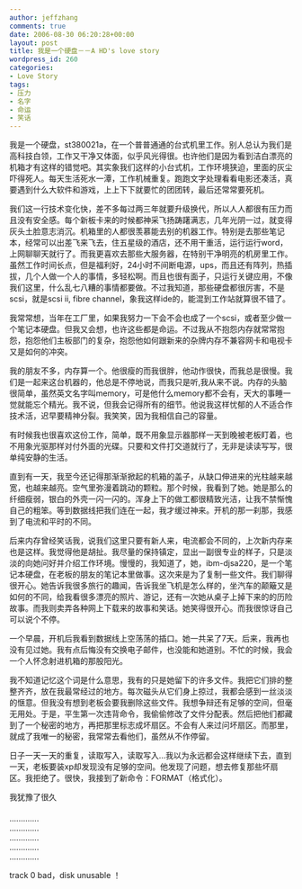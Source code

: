 ```yaml
---
author: jeffzhang
comments: true
date: 2006-08-30 06:20:28+00:00
layout: post
title: 我是一个硬盘－－A HD's love story
wordpress_id: 260
categories:
- Love Story
tags:
- 压力
- 名字
- 命运
- 笑话
---
```


[](http://photo.blog.sina.com.cn/showpic.html#blogid=57f94311010004ls&url=http://static2.photo.sina.com.cn/orignal/57f94311cfc79392d5731)

我是一个硬盘，st380021a，在一个普普通通的台式机里工作。别人总认为我们是高科技白领，工作又干净又体面，似乎风光得很。也许他们是因为看到洁白漂亮的机箱才有这样的错觉吧。其实象我们这样的小台式机，工作环境狭迫，里面的灰尘吓得死人。每天生活死水一潭，工作机械重复。跑跑文字处理看看电影还凑活，真要遇到什么大软件和游戏，上上下下就要忙的团团转，最后还常常要死机。

我们这一行技术变化快，差不多每过两三年就要升级换代，所以人人都很有压力而且没有安全感。每个新板卡来的时候都神采飞扬踌躇满志，几年光阴一过，就变得灰头土脸意志消沉。机箱里的人都很羡慕能去别的机器工作。特别是去那些笔记本，经常可以出差飞来飞去，住五星级的酒店，还不用干重活，运行运行word，上网聊聊天就行了。而我更喜欢去那些大服务器，在特别干净明亮的机房里工作。虽然工作时间长点，但是福利好，24小时不间断电源，ups，而且还有阵列，热插拔，几个人做一个人的事情，多轻松啊。而且也很有面子，只运行关键应用，不像我们这里，什么乱七八糟的事情都要做。不过我知道，那些硬盘都很厉害，不是scsi，就是scsi ii, fibre channel，象我这样ide的，能混到工作站就算很不错了。

我常常想，当年在工厂里，如果我努力一下会不会也成了一个scsi，或者至少做一个笔记本硬盘。但我又会想，也许这些都是命运。不过我从不抱怨内存就常常抱怨，抱怨他们主板部门的复杂，抱怨他如何跟新来的杂牌内存不兼容网卡和电视卡又是如何的冲突。

我的朋友不多，内存算一个。他很瘦的而我很胖，他动作很快，而我总是很慢。我们是一起来这台机器的，他总是不停地说，而我只是听,我从来不说。内存的头脑很简单，虽然英文名字叫memory，可是他什么memory都不会有，天大的事睡一觉就能忘个精光。我不说，但我会记得所有的细节。他说我这样忧郁的人不适合作技术活，迟早要精神分裂。我笑笑，因为我相信自己的容量。

有时候我也很喜欢这份工作，简单，既不用象显示器那样一天到晚被老板盯着，也不用象光驱那样对付外面的光碟。只要和文件打交道就行了，无非是读读写写，很单纯安静的生活。

直到有一天，我至今还记得那渐渐掀起的机箱的盖子，从缺口伸进来的光柱越来越宽，也越来越亮。空气里弥漫着跳动的颗粒。那个时候，我看到了她。她是那么的纤细瘦弱，银白的外壳一闪一闪的。浑身上下的做工都很精致光洁，让我不禁惭愧自己的粗笨。等到数据线把我们连在一起，我才缓过神来。开机的那一刹那，我感到了电流和平时的不同。

后来内存曾经笑话我，说我们这里只要有新人来，电流都会不同的，上次新内存来也是这样。我觉得他是胡扯。我尽量的保持镇定，显出一副很专业的样子，只是淡淡的向她问好并介绍工作环境。慢慢的，我知道了，她，ibm-djsa220，是一个笔记本硬盘，在老板的朋友的笔记本里做事。这次来是为了复制一些文件。我们聊得很开心。她告诉我很多旅行的趣闻，告诉我坐飞机是怎么样的，坐汽车的颠簸又是如何的不同，给我看很多漂亮的照片、游记，还有一次她从桌子上掉下来的的历险故事。而我则卖弄各种网上下载来的故事和笑话。她笑得很开心。而我很惊讶自己可以说个不停。

一个早晨，开机后我看到数据线上空荡荡的插口。她一共呆了7天。后来，我再也没有见过她。我有点后悔没有交换电子邮件，也没能和她道别。不忙的时候，我会一个人怀念射进机箱的那股阳光。

我不知道记忆这个词是什么意思，我有的只是她留下的许多文件。我把它们排的整整齐齐，放在我最常经过的地方。每次磁头从它们身上掠过，我都会感到一丝淡淡的惬意。但我没有想到老板会要我删除这些文件。我想争辩还有足够的空间，但毫无用处。于是，平生第一次违背命令，我偷偷修改了文件分配表。然后把他们都藏到了一个秘密的地方，再把那里标志成坏扇区。不会有人来过问坏扇区。而那里，就成了我唯一的秘密，我常常去看他们，虽然从不作停留。

日子一天一天的重复，读取写入，读取写入...我以为永远都会这样继续下去，直到一天，老板要装xp却发现没有足够的空间。他发现了问题，想去修复那些坏扇区。我拒绝了。很快，我接到了新命令：FORMAT（格式化）。

我犹豫了很久  
　　　　  
.............  
.............  
.............  
.............  
.............

track 0 bad，disk unusable ！
